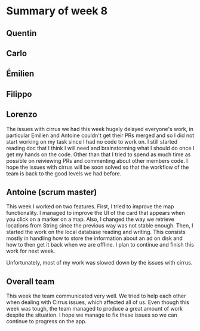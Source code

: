 # Summary of week 8

## Quentin

## Carlo

## Émilien

## Filippo

## Lorenzo
The issues with cirrus we had this week hugely delayed everyone's work, in particular Emilien and Antoine couldn't get their PRs merged and so I did not start working on my task since I had no code to work on. I still started reading doc that I think I will need and brainstorming what I should do once I get my hands on the code. Other than that I tried to spend as much time as possible on reiviewing PRs and commenting about other members code. I hope the issues with cirrus will be soon solved so that the workflow of the team is back to the good levels we had before.

## Antoine (scrum master)

This week I worked on two features. First, I tried to improve the map functionality. I managed to improve the UI of the card that appears when you click on a marker on a map. Also, I changed the way we retrieve locations from String since the previous way was not stable enough. Then, I started the work on the local database reading and writing. This consists mostly in handling how to store the information about an ad on disk and how to then get it back when we are offline. I plan to continue and finish this work for next week.

Unfortunately, most of my work was slowed down by the issues with cirrus.

## Overall team

This week the team communicated very well. We tried to help each other when dealing with Cirrus issues, which affected all of us. Even though this week was tough, the team managed to produce a great amount of work despite the situation. I hope we manage to fix these issues so we can continue to progress on the app.
